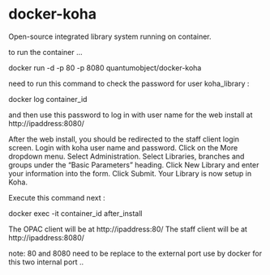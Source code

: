 docker-koha
===================

Open-source integrated library system running on container. 

to run the container ...

docker run -d -p 80 -p 8080 quantumobject/docker-koha

need to run this command to check the password for user koha_library :

docker log container_id

and then use this password to log in with user name for the web install at http://ipaddress:8080/ 

After the web install, you should be redirected to the staff client login screen.
Login with koha user name and password.
Click on the More dropdown menu.
Select Administration.
Select Libraries, branches and groups under the “Basic Parameters” heading.
Click New Library and enter your information into the form.
Click Submit.
Your Library is now setup in Koha.

Execute this command next :

docker exec -it container_id after_install

The OPAC client will be at http://ipaddress:80/ The staff client will be at http://ipaddress:8080/

note: 80 and 8080 need to be replace to the external port use by docker for this two internal port ..

